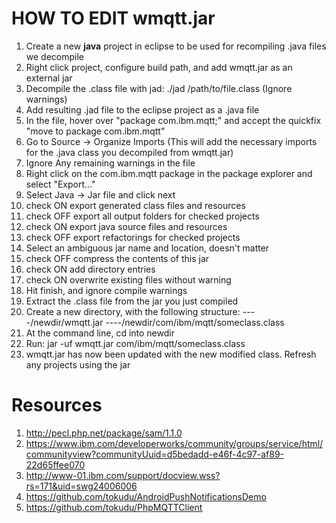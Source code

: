 HOW TO EDIT wmqtt.jar
=====================
1. Create a new **java** project in eclipse to be used for recompiling .java files we decompile
2. Right click project, configure build path, and add wmqtt.jar as an external jar
3. Decompile the .class file with jad: ./jad /path/to/file.class (Ignore warnings)
4. Add resulting .jad file to the eclipse project as a .java file
5. In the file, hover over "package com.ibm.mqtt;" and accept the quickfix "move to package com.ibm.mqtt"
6. Go to Source -> Organize Imports (This will add the necessary imports for the .java class you decompiled from wmqtt.jar)
7. Ignore Any remaining warnings in the file
8. Right click on the com.ibm.mqtt package in the package explorer and select "Export…"
9. Select Java -> Jar file and click next
10. check ON export generated class files and resources
11. check OFF export all output folders for checked projects
12. check ON export java source files and resources
13. check OFF export refactorings for checked projects
14. Select an ambiguous jar name and location, doesn't matter
15. check OFF compress the contents of this jar
16. check ON add directory entries
17. check ON overwrite existing files without warning
18. Hit finish, and ignore compile warnings
19. Extract the .class file from the jar you just compiled
20. Create a new directory, with the following structure:
----/newdir/wmqtt.jar
----/newdir/com/ibm/mqtt/someclass.class
21. At the command line, cd into newdir
22. Run: jar -uf wmqtt.jar com/ibm/mqtt/someclass.class
23. wmqtt.jar has now been updated with the new modified class. Refresh any projects using the jar


Resources
==========
1. http://pecl.php.net/package/sam/1.1.0
2. https://www.ibm.com/developerworks/community/groups/service/html/communityview?communityUuid=d5bedadd-e46f-4c97-af89-22d65ffee070
3. http://www-01.ibm.com/support/docview.wss?rs=171&uid=swg24006006
4. https://github.com/tokudu/AndroidPushNotificationsDemo
5. https://github.com/tokudu/PhpMQTTClient